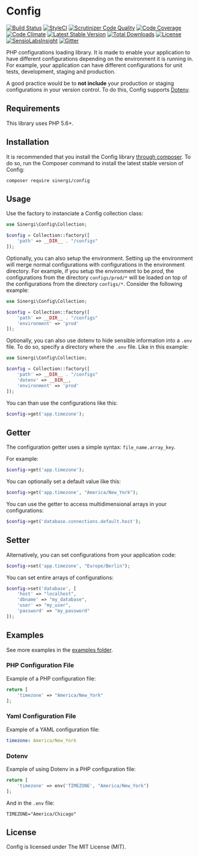 # Config

[![Build Status](https://travis-ci.org/sinergi/config.svg?branch=develop)](https://travis-ci.org/sinergi/config)
[![StyleCI](https://styleci.io/repos/15445499/shield)](https://styleci.io/repos/15445499)
[![Scrutinizer Code Quality](https://scrutinizer-ci.com/g/sinergi/config/badges/quality-score.png?b=master)](https://scrutinizer-ci.com/g/sinergi/config/?branch=master)
[![Code Coverage](https://scrutinizer-ci.com/g/sinergi/config/badges/coverage.png?b=master)](https://scrutinizer-ci.com/g/sinergi/config/?branch=master)
[![Code Climate](https://codeclimate.com/github/sinergi/config/badges/gpa.svg)](https://codeclimate.com/github/sinergi/config)
[![Latest Stable Version](http://img.shields.io/packagist/v/sinergi/config.svg?style=flat)](https://packagist.org/packages/sinergi/config)
[![Total Downloads](https://img.shields.io/packagist/dt/sinergi/config.svg?style=flat)](https://packagist.org/packages/sinergi/config)
[![License](https://img.shields.io/packagist/l/sinergi/config.svg?style=flat)](https://packagist.org/packages/sinergi/config)
[![SensioLabsInsight](https://insight.sensiolabs.com/projects/47b2ce95-a810-43dd-823e-482ab8e68ea3/mini.png)](https://insight.sensiolabs.com/projects/47b2ce95-a810-43dd-823e-482ab8e68ea3)
[![Gitter](https://badges.gitter.im/Join%20Chat.svg)](https://gitter.im/sinergi/config?utm_source=badge&utm_medium=badge&utm_campaign=pr-badge)

PHP configurations loading library. It is made to enable your application to have different configurations depending on
the environment it is running in. For example, your application can have different configurations for unit tests, 
development, staging and production. 

A good practice would be to __not include__ your production or staging configurations in your version control.
To do this, Config supports [Dotenv](https://github.com/vlucas/phpdotenv).

## Requirements

This library uses PHP 5.6+.

## Installation

It is recommended that you install the Config library [through composer](http://getcomposer.org/). To do so, 
run the Composer command to install the latest stable version of Config:

```shell
composer require sinergi/config
```

## Usage

Use the factory to instanciate a Config collection class:

```php
use Sinergi\Config\Collection;

$config = Collection::factory([
    'path' => __DIR__ . "/configs"
]);
```

Optionally, you can also setup the environment. Setting up the environment will merge normal configurations 
with configurations in the environment directory. For example, if you setup the environment to be *prod*, 
the configurations from the directory ``configs/prod/*`` will be loaded on top of the configurations from the 
directory ``configs/*``. Consider the following example:

```php
use Sinergi\Config\Collection;

$config = Collection::factory([
    'path' => __DIR__ . "/configs"
    'environment' => 'prod'
]);
```

Optionally, you can also use dotenv to hide sensible information into a `.env` file. To do so, specify a directory
where the `.env` file. Like in this example:

```php
use Sinergi\Config\Collection;

$config = Collection::factory([
    'path' => __DIR__ . "/configs"
    'dotenv' => __DIR__,
    'environment' => 'prod'
]);
```

You can than use the configurations like this:

```php
$config->get('app.timezone');
```

## Getter

The configuration getter uses a simple syntax: ``file_name.array_key``.

For example:

```php
$config->get('app.timezone');
```

You can optionally set a default value like this:

```php
$config->get('app.timezone', "America/New_York");
```

You can use the getter to access multidimensional arrays in your configurations:

```php
$config->get('database.connections.default.host');
```

## Setter

Alternatively, you can set configurations from your application code:

```php
$config->set('app.timezone', "Europe/Berlin");
```

You can set entire arrays of configurations:

```php
$config->set('database', [
    'host' => "localhost",
    'dbname' => "my_database",
    'user' => "my_user",
    'password' => "my_password"
]);
```

## Examples

See more examples in the [examples folder](https://github.com/sinergi/config/tree/master/examples).

### PHP Configuration File

Example of a PHP configuration file:

```php
return [
    'timezone' => "America/New_York"
];
```

### Yaml Configuration File

Example of a YAML configuration file:

```yaml
timezone: America/New_York
```

### Dotenv

Example of using Dotenv in a PHP configuration file:

```php
return [
    'timezone' => env('TIMEZONE', "America/New_York")
];
```

And in the `.env` file:

```
TIMEZONE="America/Chicago"
```

## License

Config is licensed under The MIT License (MIT).